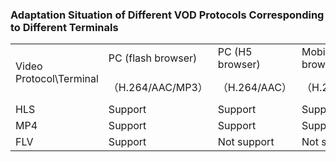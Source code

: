 
### Adaptation Situation of Different VOD Protocols Corresponding to Different Terminals
<table>
<tr>
<tr>
    <td rowspan="2"> Video Protocol\Terminal<br/>
    <td>PC (flash browser)</td>
    <td>PC (H5 browser)</td>
	<td>Mobile (H5 browser)</td>
    <td>Mobile (APP)</td>
</tr>
<tr>
    <td>（H.264/AAC/MP3）</td>
    <td>（H.264/AAC）</td>
	<td>（H.264/AAC）</td>
	<td>(Full Formats)</td>
</tr>
<tr>
    <td>HLS</td>
    <td>Support</td>
	<td>Support</td>
	<td>Support</td>
	<td>Support</td>
</tr>
<tr>
    <td>MP4</td>
    <td>Support</td>
	<td>Support</td>
	<td>Support</td>
	<td>Support</td>
</tr>
<tr>
    <td>FLV</td>
    <td>Support</td>
    <td>Not support</td>
    <td>Not support</td>
    <td>Support</td>
</tr>
</tr>
</table>
